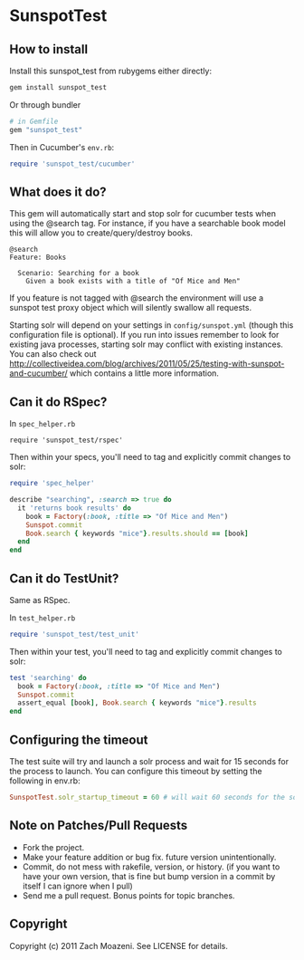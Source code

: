 # SunspotTest

## How to install

Install this sunspot_test from rubygems either directly:

```bash
gem install sunspot_test
```

Or through bundler

```ruby
# in Gemfile
gem "sunspot_test"
```

Then in Cucumber's `env.rb`:

```ruby
require 'sunspot_test/cucumber'
```

## What does it do?

This gem will automatically start and stop solr for cucumber tests when using the @search tag. For instance, if you have a searchable book model this will allow you to create/query/destroy books.

```
@search
Feature: Books

  Scenario: Searching for a book
    Given a book exists with a title of "Of Mice and Men"
```

If you feature is not tagged with @search the environment will use a sunspot test proxy object which will silently swallow all requests.

Starting solr will depend on your settings in `config/sunspot.yml` (though this configuration file is optional). If you run into issues remember to look for existing java processes, starting solr may conflict with existing instances. You can also check out http://collectiveidea.com/blog/archives/2011/05/25/testing-with-sunspot-and-cucumber/ which contains a little more information.

## Can it do RSpec?

In `spec_helper.rb`

```
require 'sunspot_test/rspec'
```

Then within your specs, you'll need to tag and explicitly commit changes to solr:

```ruby
require 'spec_helper'

describe "searching", :search => true do
  it 'returns book results' do
    book = Factory(:book, :title => "Of Mice and Men")
    Sunspot.commit
    Book.search { keywords "mice"}.results.should == [book]
  end
end
```

## Can it do TestUnit?

Same as RSpec.

In `test_helper.rb`

```ruby
require 'sunspot_test/test_unit'
```

Then within your test, you'll need to tag and explicitly commit changes to solr:

```ruby
test 'searching' do
  book = Factory(:book, :title => "Of Mice and Men")
  Sunspot.commit
  assert_equal [book], Book.search { keywords "mice"}.results
end
```

## Configuring the timeout

The test suite will try and launch a solr process and wait for 15 seconds for the process to launch. You can configure this timeout by setting the following in env.rb:

```ruby
SunspotTest.solr_startup_timeout = 60 # will wait 60 seconds for the solr process to start
```

## Note on Patches/Pull Requests

* Fork the project.
* Make your feature addition or bug fix.
  future version unintentionally.
* Commit, do not mess with rakefile, version, or history.
  (if you want to have your own version, that is fine but bump version in a commit by itself I can ignore when I pull)
* Send me a pull request. Bonus points for topic branches.

## Copyright

Copyright (c) 2011 Zach Moazeni. See LICENSE for details.
